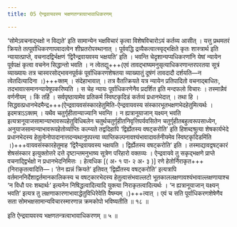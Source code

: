 ```yaml
---
title: 05 ऐन्द्रवायवस्य भक्षणतन्त्रत्वाभावाधिकरणम्

---
```


‘सोमेऽवचनाद्भक्षो न विद्यते’ इति सामान्येन भक्षविचारं कृत्वा विशेषविचारोऽयं कर्तव्य आसीत् । यत्तु प्रथमतरं क्रियते तत्पूर्वाधिकरणापवादत्वेन शीघ्रतरोपस्थानात् । पूर्ववद्धि द्रव्यैकत्वात्स्वृद्भक्षिते कृतः शास्त्रार्थ इति न्यायात्प्राप्ते, वचनादद्विर्भक्षणं ‘द्विरैन्द्रवायवस्य भक्षयति’ इति । भवन्ति चेदृशान्यप्यधिकरणांनि येषां न्यायेन पूर्वपक्षं कृत्वा वचनेन सिद्धान्तो भवति । न त्वेतद्यु+++(एवं तावद्भाष्यमनुसृत्याधिकरणान्तरपरतया सूत्रं व्याख्यायः तत्र चास्वरसोद्भावनपूर्वकं पूर्वाधिकरणशेषतया व्याख्यातुं दूषंणं तावदादौ दर्शयति—न त्वेतदित्यादिना ।)+++क्तम् । संदेहाभावात् । तत्र वैतत्क्रियते यत्र न्यायेन प्रतिपादितो वचनाद्बाधितः, तदभावात्समानन्यायेषूपकरिष्यति । स चेह न्यायः पूर्वाधिकरणेनैव प्रदर्शित इति मन्दफलो विचारः । तस्मान्नैवं वर्णनीयम् । किं तर्हि । सर्वपृष्ठायामेव प्रतिकर्म स्विष्टकृदिडं कर्तव्यं प्रधानभेदात् । तथा हि । सिद्धवत्प्रधानभेदमैन्द्र+++(ऐन्द्रवायवसंस्कारहेतुमिति-ऐन्द्रवायवस्य संस्कारभूतभक्षणभेदहेतुमित्यर्थः । इदमत्राऽऽक्तम् । यथैव चतुर्गृहीतान्याज्यानि भवन्ति । न ह्यत्रानूयाजान् यक्ष्यन् भवति इत्यत्रानूयाजसामान्याभावरूपहेतुविधिबलेन चतुर्थचतुर्गृहीतनिवृत्तिपर्यवसितेन चतुर्गृहीतबहुत्वरूपसाध्येन, अनुयाजसामान्याभावरूपहेतोर्व्याप्तिः कल्प्यते तद्वदिहापि ‘द्विर्ह्येतस्य वषट्करोति’ इति हिशब्दश्रुत्या शेषकार्यभेदे प्रधानभेदस्य हेतुत्वेनोपादानात्तदन्यथानुपपत्त्या व्याप्तिकल्पनावश्यंभावादावर्तनीयमेव स्विष्टकृदिडमिंति ।)+++वायवसंस्कारहेतुमाह ‘द्विरैन्द्रवायवस्य भक्षयति । द्विर्ह्येतस्य वषट्करोति’ इति । तस्माद्यावद्वषट्कारं शेषसंस्कार इत्युक्तोत्तरे दत्ते दृष्टान्तमनुभाष्य सूत्रेण परिहारो वक्तव्यः । ऐन्द्रवायवे तु सकृद्भक्षणे प्राप्ते वचनाद्द्विर्भक्षो न प्रधानभेदनिमित्तः । हेत्वधिक \[( अ॰ १ पा॰ २ अ॰ ३ )\] रणे हेतोर्निराकृत+++(निराकृतत्वादिति—। ‘तेन ह्यन्नं क्रियते’ इतिवत् ‘द्विर्ह्येतस्य वषट्करोति’ इत्यत्रापि वर्तमाननिर्देशाद्वर्तमानकालिकस्य च वषट्कारभेदस्य हेतुत्वासंभवाल्लटो भूतकाललक्षणावश्यंभावाल्लक्षणायाश्च ‘न विधौ परः शब्दार्थः’ इत्यनेन निषिद्धत्वादित्यादि युक्त्या निराकृतत्वादित्यर्थः । ‘न ह्यत्रानूयाजान् यक्ष्यन् भवति’ इत्यत्र तु लक्षणाकारणाभावाद्धेतुविधिरेवेति वैषम्यम् ।)+++त्वात् । एवं च सति पूर्वाधिकरणशेषेणैव सता सोमभक्षसामान्यविचारस्मारणान्न क्रमकोपो भविष्यतीति ॥ १८ ॥

इति ऐन्द्रवायवस्य भक्षणतन्त्रत्वाभावाधिकरणम् ॥ ५ ॥
